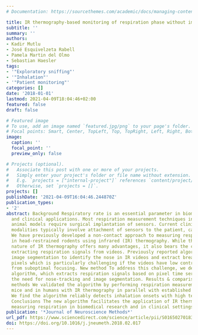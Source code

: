 ```yaml
---
# Documentation: https://sourcethemes.com/academic/docs/managing-content/

title: IR thermography-based monitoring of respiration phase without image segmentation
subtitle: ''
summary: ''
authors:
- Kadir Mutlu
- José Esquivelzeta Rabell
- Pamela Martin del Olmo
- Sebastian Haesler
tags:
- '"Exploratory sniffing"'
- '"Inhalation"'
- '"Patient monitoring"'
categories: []
date: '2018-01-01'
lastmod: 2021-04-09T18:04:46+02:00
featured: false
draft: false

# Featured image
# To use, add an image named `featured.jpg/png` to your page's folder.
# Focal points: Smart, Center, TopLeft, Top, TopRight, Left, Right, BottomLeft, Bottom, BottomRight.
image:
  caption: ''
  focal_point: ''
  preview_only: false

# Projects (optional).
#   Associate this post with one or more of your projects.
#   Simply enter your project's folder or file name without extension.
#   E.g. `projects = ["internal-project"]` references `content/project/deep-learning/index.md`.
#   Otherwise, set `projects = []`.
projects: []
publishDate: '2021-04-09T16:04:46.244870Z'
publication_types:
- '2'
abstract: Background Respiratory rate is an essential parameter in biomedical research
  and clinical applications. Most respiration measurement techniques in preclinical
  animal models require surgical implantation of sensors. Current clinical measurement
  modalities typically involve attachment of sensors to the patient, causing discomfort.
  We have previously developed a non-contact approach to measuring respiration phase
  in head-restrained rodents using infrared (IR) thermography. While the non-invasive
  nature of IR thermography offers many advantages, it also bears the complexity of
  extracting respiration signals from videos. Previously reported algorithms involve
  image segmentation to identify the nose in IR videos and extract breathing-relevant
  pixels which is particularly challenging if the videos have low contrast or suffer
  from suboptimal focusing. New method To address this challenge, we developed a novel
  algorithm, which extracts respiration signals based on pixel time series, removing
  the need for nose-tracking and image segmentation. Results & comparison with existing
  methods We validated the algorithm by performing respiration measurements in head-restrained
  mice and in humans with IR thermography in parallel with established standard techniques.
  We find the algorithm reliably detects inhalation onsets with high temporal precision.
  Conclusions The new algorithm facilitates the application of IR thermography for
  measuring respiration in biomedical research and in clinical settings.
publication: '*Journal of Neuroscience Methods*'
url_pdf: https://www.sciencedirect.com/science/article/pii/S0165027018300591
doi: https://doi.org/10.1016/j.jneumeth.2018.02.017
---
```

